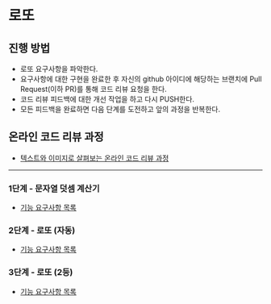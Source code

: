 # 로또
## 진행 방법
* 로또 요구사항을 파악한다.
* 요구사항에 대한 구현을 완료한 후 자신의 github 아이디에 해당하는 브랜치에 Pull Request(이하 PR)를 통해 코드 리뷰 요청을 한다.
* 코드 리뷰 피드백에 대한 개선 작업을 하고 다시 PUSH한다.
* 모든 피드백을 완료하면 다음 단계를 도전하고 앞의 과정을 반복한다.

## 온라인 코드 리뷰 과정
* [텍스트와 이미지로 살펴보는 온라인 코드 리뷰 과정](https://github.com/next-step/nextstep-docs/tree/master/codereview)

---

### 1단계 - 문자열 덧셈 계산기
- [기능 요구사항 목록](/contents/step1.md)

### 2단계 - 로또 (자동)
- [기능 요구사항 목록](/contents/step2.md)

### 3단계 - 로또 (2등)
- [기능 요구사항 목록](/contents/step3.md)
